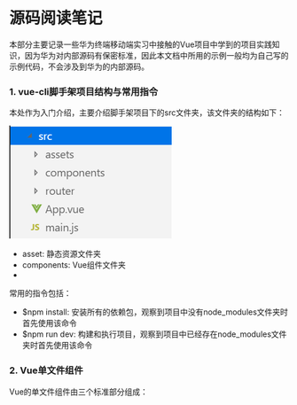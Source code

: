   # 源码阅读笔记

  本部分主要记录一些华为终端移动端实习中接触的Vue项目中学到的项目实践知识，因为华为对内部源码有保密标准，因此本文档中所用的示例一般均为自己写的示例代码，不会涉及到华为的内部源码。
  
  ### 1. vue-cli脚手架项目结构与常用指令
  本处作为入门介绍，主要介绍脚手架项目下的src文件夹，该文件夹的结构如下：  
  
  ![avatar](https://raw.githubusercontent.com/Happyxianyueveryday/vue-learning/master/%E5%8D%8E%E4%B8%BA%E6%BA%90%E7%A0%81%E9%98%85%E8%AF%BB%E7%AC%94%E8%AE%B0/QQ%E6%88%AA%E5%9B%BE20190724223120.png)
  
  + asset: 静态资源文件夹
  + components: Vue组件文件夹
  + 
  
  常用的指令包括：
  + $npm install: 安装所有的依赖包，观察到项目中没有node_modules文件夹时首先使用该命令
  + $npm run dev: 构建和执行项目，观察到项目中已经存在node_modules文件夹时首先使用该命令
  
  
  ### 2. Vue单文件组件
  Vue的单文件组件由三个标准部分组成：<template>, <script>和<style>部分组成。
  + <template>中包含该组件的html模板，模板中只能含有一个html元素，且该html元素的id属性必须和当前的Vue组件同名，其他组件使用<组件名>的形式导入当前组件的html模板
  + <script>中包含该组件的Vue定义，其他组件使用import语句导入当前组件的Vue定义
  + <style>中包含该组件的css布局  
  其中关于<script>中组件Vue的定义方法，请参见下面的导出组件部分。
  
  下面是一个非常经典的Vue计数器组件的标准vue-cli组件写法。
  
  ```
  <template>
    <div id="ChildCom">    
        <p>{{count}}</p>
        <button v-on:click="onClickAction">点击增加计数</button>
    </div>
</template>

<script>
export default {
    name: "ChildCom",
    data() {
        return {
            count: 0  
        }
    },
    methods: {
        onClickAction() {
            this.count+=1;  // js的函数this指针总是指向调用该函数的对象，而Vue实例的methods作为实例方法，总是被Vue实例调用
        }  
    },
}
</script>

<style>
</style>
  ```
  
  ### 3. 导出组件: export和export default
  在vue-cli脚手架项目中，通常声明的组件需要进行导出，通常使用export或者export default语句进行导出。export和export default的主要区别在于：
  + 一个vue文件中可以存在多个export语句，但是仅能存在一个export default语句。
  + 导入使用export语句导出的对象时，需要在对象名外加上大括号；而export default的情况则不用。
  + 从某个vue文件导入使用export导出的对象时，不能省略要导入的对象名；而export default的情况则可以省略。
  
  通常在vue-cli的项目结构下，我们推荐一个vue文件中仅存在一个组件，直接使用export default语句进行导出。
  
  ```
  // ./ChildCom.vue
  export default {
    name: "ChildCom",
    data() {
        return {
            count: 0  
        }
    },
    methods: {
        onClickAction() {
            this.count+=1;  // js的函数this指针总是指向调用该函数的对象，而Vue实例的methods作为实例方法，总是被Vue实例调用
        }  
    },
}
  ```
  
  则在其他的组件中需要使用该组件时，只需要使用import语句即可，注意导入使用export语句导出的对象时需要加上大括号。
  ```
  import ChildCom from './ChildCom';
  ```
  
  
  ### 4. 父子组件动态组装
  父子组件的动态组装要求当父组件的数据发生变化时，数据的变化能够自然的传导至子组件，通常使用如下的动态组装进行父子组件的动态组装。
  + 将子组件的props属性在父组件中声明为计算属性。
  + 在html模板中，将父组件的这些计算属性作为html元素的属性值传入子组件中。
  + 完成父子组件的动态组装。
  
  下面提供一个简单的父子组件动态组装示例。
  
  ```
  // 子组件
  <template>
    <div id="ChildCom">
        <p>{{value}}</p>
    </div>
</template>

<script>
export default {
    name: "ChildCom",
    props: {
        value:0    // value作为props所定义的自定义属性
    },
}
</script>

<style>
</style>
  ```
  
  ```
  // 父组件
  <template>
    <div id="FatherCom">
        <!-- 调用子组件ChildCom，该组件的html元素的属性旧对应于props-->
        <ChildCom v-bind:value="fullName"></ChildCom>    <!-- 注意动态绑定html属性必须使用v-bind指令-->
    </div>
</template>

<script>
import ChildCom from './ChildCom';

export default {
    name: "FatherCom",
    data() {
        return {
            firstName: "Mary",
            secondName: "Annie"
        }
    },
    components: {
        ChildCom
    },
    computed: {
        fullName() {  // 计算属性getter
            return this.firstName+" "+this.secondName;
        }
    },
}
</script>

<style>
</style>
  ```
  
  ### 5. 全局状态管理模式——Vuex简单快速入门
  
  
  ### 6. 子组件到父组件的事件流——$emit方法
  在Vue中，从父组件到子组件的数据传递通过props实现，也就是存在从父组件到子组件的数据流，但是不存在
  
  ### 7. 
  
  
  ### 附录：其他组件化的注意事项与问题
  
  (1) 为什么Vue组件的data属性必须将初始值以return语句形式返回？
  
  
  
  
